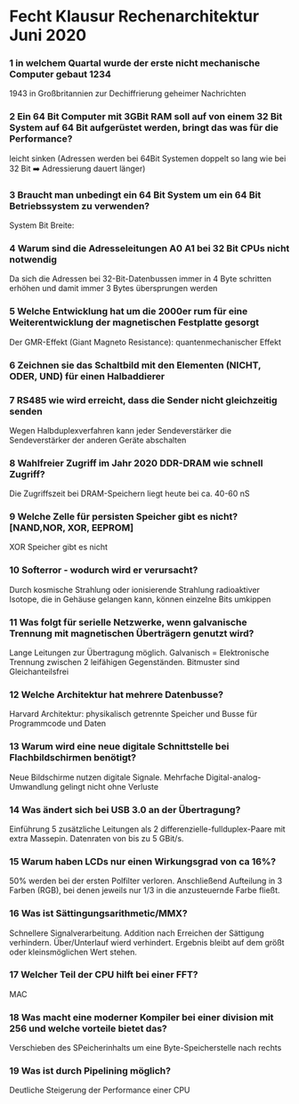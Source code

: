 # Fecht Klausur Rechenarchitektur Juni 2020

### 1 in welchem Quartal wurde der erste nicht mechanische Computer gebaut 1234

1943 in Großbritannien zur Dechiffrierung geheimer Nachrichten

### 2 Ein 64 Bit Computer mit 3GBit RAM soll auf von einem 32 Bit System auf 64 Bit aufgerüstet werden, bringt das was für die Performance?

leicht sinken (Adressen werden bei 64Bit Systemen doppelt so lang wie bei 32 Bit  :arrow_right: Adressierung dauert länger)

### 3 Braucht man unbedingt ein 64 Bit System um ein 64 Bit Betriebssystem zu verwenden?

System Bit Breite: 
 
### 4 Warum sind die Adresseleitungen A0 A1 bei 32 Bit CPUs nicht notwendig

Da sich die Adressen bei 32-Bit-Datenbussen immer in 4 Byte schritten erhöhen und damit immer 3 Bytes übersprungen werden

### 5 Welche Entwicklung hat um die 2000er rum für eine Weiterentwicklung der magnetischen Festplatte gesorgt

Der GMR-Effekt (Giant Magneto Resistance): quantenmechanischer Effekt

### 6 Zeichnen sie das Schaltbild mit den Elementen (NICHT, ODER, UND) für einen Halbaddierer

### 7 RS485 wie wird erreicht, dass die Sender nicht gleichzeitig senden

Wegen Halbduplexverfahren kann jeder Sendeverstärker die Sendeverstärker der anderen Geräte abschalten

### 8 Wahlfreier Zugriff im Jahr 2020 DDR-DRAM wie schnell Zugriff?

Die Zugriffszeit bei DRAM-Speichern liegt heute bei ca. 40-60 nS

### 9 Welche Zelle für persisten Speicher gibt es nicht? [NAND,NOR, XOR, EEPROM]

XOR Speicher gibt es nicht

### 10 Softerror - wodurch wird er verursacht?

Durch kosmische Strahlung oder ionisierende Strahlung radioaktiver Isotope, die in Gehäuse gelangen kann, können einzelne Bits umkippen

### 11 Was folgt für serielle Netzwerke, wenn galvanische Trennung mit magnetischen Überträgern genutzt wird?

Lange Leitungen zur Übertragung möglich. Galvanisch = Elektronische Trennung zwischen 2 leifähigen Gegenständen. Bitmuster sind Gleichanteilsfrei

### 12 Welche Architektur hat mehrere Datenbusse?

Harvard Architektur: physikalisch getrennte Speicher und Busse für Programmcode und Daten

### 13 Warum wird eine neue digitale Schnittstelle bei Flachbildschirmen benötigt?

Neue Bildschirme nutzen digitale Signale. Mehrfache Digital-analog-Umwandlung gelingt nicht ohne Verluste

### 14 Was ändert sich bei USB 3.0 an der Übertragung?

Einführung 5 zusätzliche Leitungen als 2 differenzielle-fullduplex-Paare mit extra Massepin. Datenraten von bis zu 5 GBit/s.

### 15 Warum haben LCDs nur einen Wirkungsgrad von ca 16%?

50% werden bei der ersten Polfilter verloren. Anschließend Aufteilung in 3 Farben (RGB), bei denen jeweils nur 1/3 in die anzusteuernde Farbe fließt.

### 16 Was ist Sättingungsarithmetic/MMX?

Schnellere Signalverarbeitung. Addition nach Erreichen der Sättigung verhindern. Über/Unterlauf wierd verhindert. Ergebnis bleibt auf dem größt oder kleinsmöglichen Wert stehen.

### 17 Welcher Teil der CPU hilft bei einer FFT?

MAC

### 18 Was macht eine moderner Kompiler bei einer division mit 256 und welche vorteile bietet das?

Verschieben des SPeicherinhalts um eine Byte-Speicherstelle nach rechts

### 19 Was ist durch Pipelining möglich?

Deutliche Steigerung der Performance einer CPU